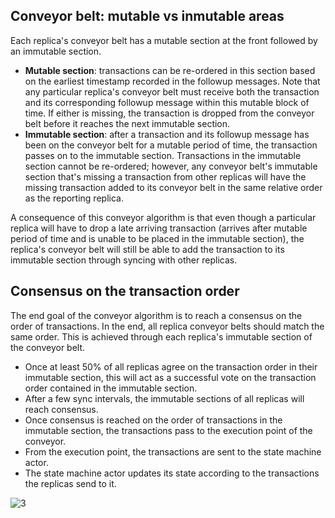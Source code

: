 ## Conveyor belt: mutable vs inmutable areas

Each replica's conveyor belt has a mutable section at the front followed by an immutable section.

- **Mutable section**: transactions can be re-ordered in this section based on the earliest timestamp recorded in the followup messages. Note that any particular replica's conveyor belt must receive both the transaction and its corresponding followup message within this mutable block of time. If either is missing, the transaction is dropped from the conveyor belt before it reaches the next immutable section.
- **Immutable section**: after a transaction and its followup message has been on the conveyor belt for a mutable period of time, the transaction passes on to the immutable section. Transactions in the immutable section cannot be re-ordered; however, any conveyor belt's immutable section that's missing a transaction from other replicas will have the missing transaction added to its conveyor belt in the same relative order as the reporting replica.

A consequence of this conveyor algorithm is that even though a particular replica will have to drop a late arriving transaction (arrives after mutable period of time and is unable to be placed in the immutable section), the replica's conveyor belt will still be able to add the transaction to its immutable section through syncing with other replicas.

## Consensus on the transaction order

The end goal of the conveyor algorithm is to reach a consensus on the order of transactions. In the end, all replica conveyor belts should match the same order. This is achieved through each replica's immutable section of the conveyor belt. 

- Once at least 50% of all replicas agree on the transaction order in their immutable section, this will act as a successful vote on the transaction order contained in the immutable section.
- After a few sync intervals, the immutable sections of all replicas will reach consensus.
- Once consensus is reached on the order of transactions in the immutable section, the transactions pass to the execution point of the conveyor.
- From the execution point, the transactions are sent to the state machine actor.
- The state machine actor updates its state according to the transactions the replicas send to it.

![3](https://user-images.githubusercontent.com/86096370/159133556-678886b8-3d81-456e-a623-898be3bd1a41.png)
